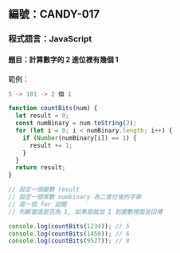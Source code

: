 ## 編號：CANDY-017

### 程式語言：JavaScript

#### 題目：計算數字的 2 進位裡有幾個 1

範例：

```js
5 -> 101 -> 2 個 1
```

```js
function countBits(num) {
  let result = 0;
  const numBinary = num.toString(2);
  for (let i = 0; i < numBinary.length; i++) {
    if (Number(numBinary[i]) == 1) {
      result += 1;
    }
  }
  return result;
}

// 設定一個變數 result
// 設定一個常數 numbinary 為二進位後的字串
// 寫一個 for 迴圈
// 判斷當值是否為 1, 如果是就加 1 到變數裡面並回傳

console.log(countBits(1234)); // 5
console.log(countBits(1450)); // 6
console.log(countBits(9527)); // 8
```